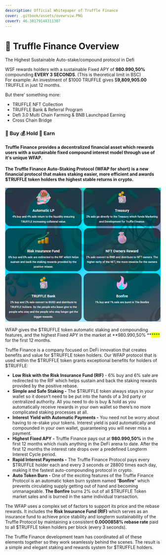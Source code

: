 ```yaml
---
description: Official Whitepaper of Truffle Finance
cover: .gitbook/assets/ovewrviw.PNG
coverY: 46.38179148311307
---
```


# 📌 Truffle Finance Overview

The Highest Sustainable <mark style="color:red;"></mark> Auto-stake/compound protocol in Defi

WSF rewards holders with a sustainable Fixed APY of **980.990,50%**  compounding **EVERY 3 SECONDS**. (This is theoretical limit in BSC)\
For example: An investment of $1000 TRUFFLE gives $**9,809,905.00** TRUFFLE in just 12 months.

But there' something more:

* TRUFFLE NFT Collection
* TRUFFLE Bank & Referral Program
* Defi 3.0 Multi Chain Farming & BNB Launchpad Earning
* Cross Chain Bridge

### 💸 Buy  💰 Hold  🤑 Earn

#### Truffle Finance provides a decentralized financial asset which rewards users with a sustainable fixed compound interest model through use of it's unique WFAP.

#### The Truffle Finance Auto-Staking Protocol (WFAP for short) is a new financial protocol that makes staking easier, more efficient and awards $TRUFFLE token holders the highest stable returns in crypto.

![](.gitbook/assets/trfuufle.PNG)

WFAP gives the $TRUFFLE token automatic staking and compounding features, and the highest Fixed APY in the market at **980.990,50% **<mark style="color:green;">****</mark> for the first 12 months.

Truffle Finance is a company focused on DeFi innovation that creates benefits and value for $TRUFFLE token holders. Our WFAP protocol that is used within the $TRUFFLE token grants exceptional benefits for holders of $TRUFFLE:&#x20;

* **Low Risk with the Risk Insurance Fund (RIF)** - 6% buy and 6% sale are redirected to the RIF which helps sustain and back the staking rewards provided by the positive rebase.
* **Simple and Safe Staking -**  The $TRUFFLE token always stays in your wallet so it doesn’t need to be put into the hands of a 3rd party or centralized authority. All you need to do is buy & hold as you automatically receive rewards in your own wallet so there’s no more complicated staking processes at all.&#x20;
* **Interest Yield with Automatic Payments -** You need not be worry about having to re-stake your tokens. Interest yield is paid automatically and compounded in your own wallet, guaranteeing you will never miss a payment.&#x20;
* **Highest Fixed APY -** Truffle  Finance pays out at **980.990,50%** in the first 12 months which rivals anything in the DeFi arena to date. After the first 12 months the interest rate drops over a predefined Longterm Interest Cycle period.
* **Rapid Interest Payments -** The Truffle Finance Protocol pays every $TRUFFLE holder each and every 3 seconds or 28800 times each day, making it the fastest auto-compounding protocol in crypto.&#x20;
* **Auto Token Burn -** One of the exciting features of the Truffle  Finance Protocol is an automatic token burn system named “**Bonfire**” which prevents circulating supply getting out of hand and becoming unmanageable. **The Bonfire** burns 2% out of all $TRUFFLE Token market sales and is burned in the same individual transaction.

The WFAP uses a complex set of factors to support its price and the rebase rewards. It includes the **Risk Insurance Fund (RIF)** which serves as an insurance fund to achieve price stability and longterm sustainability of the Truffle  Protocol by maintaining a consistent **0.0000858% rebase rate** paid to all $TRUFFLE token holders per block (every 3 seconds).&#x20;

The Truffle  Finance development team has coordinated all of these elements together so they work seamlessly behind the scenes. The result is a simple and elegant staking and rewards system for $TRUFFLE holders. &#x20;

